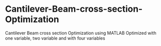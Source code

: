 # Cantilever-Beam-cross-section-Optimization
Cantilever Beam cross section Optimization using MATLAB
Optimized with one variable, two variable and with four variables
